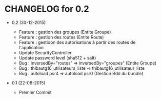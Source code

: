 CHANGELOG for 0.2
===================

* 0.2 (30-12-2015)
	* Feature : gestion des groupes (Entite Groupe)
	* Feature : gestion des routes (Entite Route)
	* Feature : gestioon des autorisations à partir des routes de l'application
    * Update SecurityController 
	* Update password level (sha512 + salt)
	* Bug : inversedBy="routes" => inversedBy="groupes" (Entite Groupe)
	* Bug : thibautg16_utilisateurs_liste => thibautg16_utilisateur_liste
	* Bug : autoload psr4 => autoload psr0 (Gestion Bdd du bundle)

	
* 0.1 (22-08-2015)
	* Premier Commit